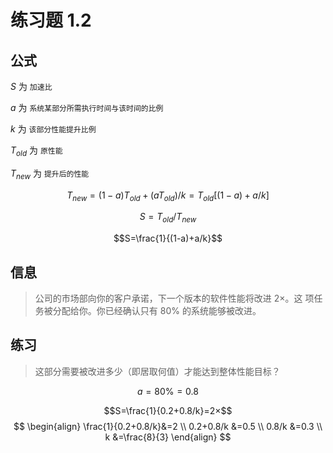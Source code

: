 # 练习题 1.2

## 公式

$S$ 为 `加速比`

$a$ 为 `系统某部分所需执行时间与该时间的比例`

$k$ 为 `该部分性能提升比例`

$T_{old}$ 为 `原性能`

$T_{new}$ 为 `提升后的性能`

$$T_{new}=(1-a)T_{old}+(aT_{old})/k=T_{old}[(1-a)+a/k]$$

$$S=T_{old}/T_{new}$$

$$S=\frac{1}{(1-a)+a/k}$$

## 信息

> 公司的市场部向你的客户承诺，下一个版本的软件性能将改进 2×。这
> 项任务被分配给你。你已经确认只有 80% 的系统能够被改进。

## 练习

> 这部分需要被改进多少（即居取何值）才能达到整体性能目标？

$$a=80\%=0.8$$

$$S=\frac{1}{0.2+0.8/k}=2×$$
$$
\begin{align}
\frac{1}{0.2+0.8/k}&=2            \\
0.2+0.8/k          &=0.5          \\
0.8/k              &=0.3          \\
k                  &=\frac{8}{3}
\end{align}
$$
